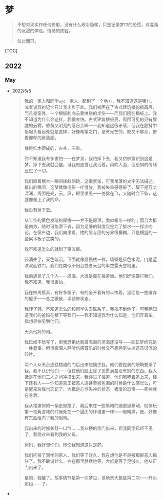 # 梦

> 不想对现实作任何影射，没有什么政治隐喻，只是记录梦中的恐慌，对混沌的沉浸的体验，情绪的跌宕。
>
> 仅此而已。

[TOC]

## 2022

### May

* 2022/5/5

  > 我的一家人和同学`wyc`一家人一起到了一个地方，我不知道这是哪儿，或者说我的记忆只让我止步于此。我们被困在了古式建筑楼的极高层，而且是窗外，一个横板刺向云雾缭绕的半空——而我们困在横板上。我不知道为什么会这样，我很害怕。古式建筑楼极高，周围可见的只有朦胧的云雾，昏黄又明亮的落日余晖——我知道这很矛盾，但我在颤抖中抬起头看远处就是这样，好像希望之门，是有光芒的，缺又不够亮，带着抑郁的衰落感。
  >
  > 
  >
  > 楼是红木砌成的，古朴，庄重。
  >
  > 
  >
  > 你不知道我有多害怕——在梦里，我怕掉下去，我又仿佛意识到这是梦，掉下去我就会醒。可我的直觉让我活着，风吹人面，但恐惧的情绪压过了一切。
  >
  > 
  >
  > 我们顺着横木一瞬间往斜侧跳，这很紧张，可我单薄的文字无法描述。跳出的瞬间，这梦就像电影一样慢放，我被失重感感染了，脚下是万丈深渊，周围是光，云，风，眼里发黑——仿佛在飞，又随时会下坠，这就像赌上了我的命。
  >
  > 我没有掉下去。
  >
  > 
  >
  > 从半空的黄色发暗的房檐——并不是房顶，类似裙带一样的；而且大抵是南方，随时可能滑下去，因为足够的斜度应是为了排水——探步向前，在窗户边，我们向里看，楼的层与层的分界很模糊，只是横竖的一些梁木板子之类的。
  >
  > 我不知道怎么的就到了第五层。
  >
  > 
  >
  > 云消失了，天色暗沉，下面就像居民楼一样，墙壁是灰色水泥，门是蓝漆双面铁门。我们在类似于阳台或者天台的半空露天空地里。
  >
  > 
  >
  > 我俩遇见了几个人——混混，大抵是藏在楼道里。他们好像要打我们，我不知道。我很害怕。
  >
  > 
  >
  > 我在四周摸索，有好多窗子，有的全开着有的半掩着，里面是一些废弃的屋子——总之很破，半装修状态。
  >
  > 
  >
  > 我转了转，不知道怎么的和同学失去联系了，我找不到他了。可我确知道我们的爸妈在楼下等我们——我不知道我为什么知道，他们开着车。我想尽快见到他们。
  >
  > 
  >
  > 天真他妈的暗。
  >
  > 
  >
  > 我已经不想写了，但我恐惧达到最高潮的场面还没写——回忆梦终究是一件蠢事，但当夜深人静听伤感音乐的时候又不想停笔失掉这意识流的碎片。
  >
  > 
  >
  > 两个人从天台通往楼道的门后出来想擒住我，他们要挖我的眼睛要杀了我，我不认识他们——但在他们脸上除了恶贯满盈没有别的东西。我大抵是在他们二人之间冲撞出来，我莽进了楼道，他们咆哮着追上来，楼下还有人——你知道真正被恶人追甚至被包围的时候是什么感觉么，可是醒来后我也忘记了。大抵是心悸失神的状态，极度的恐惧——死神就在身后。
  >
  > 
  >
  > 我从楼道侧的一条走廊跑了，我后来在一些黑暗的通道里移动，就像玩第一视角游戏的时候处在一个逼仄的环境里一样——眼睛痛，胀，好像有东西砸向了我的眼睛。
  >
  > 
  >
  > 我出来的时候长舒一口气... ...我从楼的侧门出来，但我同学已经不见了。我绕过来看到我的父母。
  >
  > 
  >
  > 爸妈，我好想你们，即使我知道这只是梦。
  >
  > 
  >
  > 我们问候了同学的家人，我们等了好久，我在想他是不是被那群恶人抓住了。我不敢说什么，杵在那里静默地等，大抵是等了足够久，他从正门出来了。
  >
  > 
  >
  > 是的，我醒了。故事情节是第一次梦见，但场景大抵是第二次——开头那段——了。

* 

















